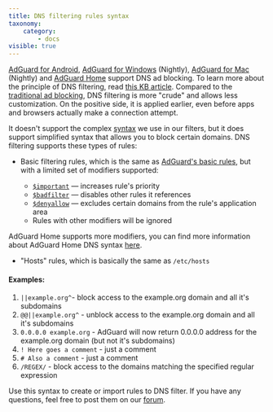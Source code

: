 ```yaml
---
title: DNS filtering rules syntax
taxonomy:
    category:
        - docs
visible: true
---
```



[AdGuard for Android](https://kb.adguard.com/en/android), [AdGuard for Windows](https://kb.adguard.com/en/windows) (Nightly), [AdGuard for Mac](https://kb.adguard.com/en/macos) (Nightly) and [AdGuard Home](https://kb.adguard.com/en/home) support DNS ad blocking. To learn more about the principle of DNS filtering, read [this KB article](https://kb.adguard.com/general/dns-filtering-android). Compared to the [traditional ad blocking](https://kb.adguard.com/general/how-ad-blocking-works), DNS filtering is more "crude" and allows less customization. On the positive side, it is applied earlier, even before apps and browsers actually make a connection attempt. 

It doesn't support the complex [syntax](https://kb.adguard.com/general/how-to-create-your-own-ad-filters) we use in our filters, but it does support simplified syntax that allows you to block certain domains. DNS filtering supports these types of rules:

* Basic filtering rules, which is the same as [AdGuard's basic rules](https://kb.adguard.com/general/how-to-create-your-own-ad-filters#basic-rules), but with a limited set of modifiers supported:

    * [`$important`](https://kb.adguard.com/general/how-to-create-your-own-ad-filters#important-modifier) — increases rule's priority
    * [`$badfilter`](https://kb.adguard.com/general/how-to-create-your-own-ad-filters#badfilter-modifier) — disables other rules it references
    * [`$denyallow`](https://github.com/AdguardTeam/AdGuardHome/wiki/Hosts-Blocklists#denyallow) — excludes certain domains from the rule's application area
    * Rules with other modifiers will be ignored

AdGuard Home supports more modifiers, you can find more information about AdGuard Home DNS syntax [here](https://github.com/AdguardTeam/AdGuardHome/wiki/Hosts-Blocklists).

* "Hosts" rules, which is basically the same as `/etc/hosts`

#### Examples:

1. `||example.org^`- block access to the example.org domain and all it's subdomains
2. `@@||example.org^` - unblock access to the example.org domain and all it's subdomains
3. `0.0.0.0 example.org` - AdGuard will now return 0.0.0.0 address for the example.org domain (but not it's subdomains)
4. `! Here goes a comment` - just a comment
5. `# Also a comment` - just a comment
6. `/REGEX/` - block access to the domains matching the specified regular expression

Use this syntax to create or import rules to DNS filter. If you have any questions, feel free to post them on our [forum](https://forum.adguard.com/index.php?forums/69/).
